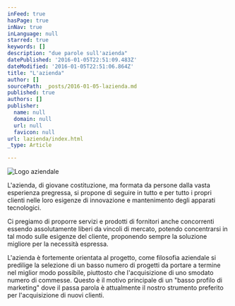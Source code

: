 ```yaml
---
inFeed: true
hasPage: true
inNav: true
inLanguage: null
starred: true
keywords: []
description: "due parole sull'azienda"
datePublished: '2016-01-05T22:51:09.483Z'
dateModified: '2016-01-05T22:51:06.864Z'
title: "L'azienda"
author: []
sourcePath: _posts/2016-01-05-lazienda.md
published: true
authors: []
publisher:
  name: null
  domain: null
  url: null
  favicon: null
url: lazienda/index.html
_type: Article

---
```

![Logo aziendale](https://s3-us-west-2.amazonaws.com/the-grid-img/p/a9575e27145bd4593ef1085849abac42beac5888.png)

L'azienda, di giovane costituzione, ma formata da persone dalla vasta esperienza pregressa, si propone di seguire in tutto e per tutto i propri clienti nelle loro esigenze di innovazione e mantenimento degli apparati tecnologici.

Ci pregiamo di proporre servizi e prodotti di fornitori anche concorrenti essendo assolutamente liberi da vincoli di mercato, potendo concentrarsi in tal modo sulle esigenze del cliente, proponendo sempre la soluzione migliore per la necessità espressa.

L'azienda è fortemente orientata al progetto, come filosofia aziendale si predilige la selezione di un basso numero di progetti da portare a termine nel miglior modo possibile, piuttosto che l'acquisizione di uno smodato numero di commesse. Questo è il motivo principale di un "basso profilo di marketing" dove il passa parola è attualmente il nostro strumento preferito per l'acquisizione di nuovi clienti.